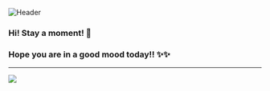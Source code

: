 ![Header](https://capsule-render.vercel.app/api?type=Waving&color=timeGradient&height=180&animation=fadeIn&section=header&text=Z-T-H&fontSize=60)
### Hi! Stay a moment! 👋
### Hope you are in a good mood today!! ✨✨
---
![](https://github-readme-stats.vercel.app/api/top-langs/?username=ZTH7&layout=compact&show_icons=true&title_color=FFFFFF&icon_color=FFFFFF&text_color=FFFFFF&bg_color=83DCB6)

<!--
**ZTH5/ZTH5** is a ✨ _special_ ✨ repository because its `README.md` (this file) appears on your GitHub profile.

https://github-readme-stats.vercel.app/api?username=ZTH7&show_icons=true&title_color=FFFFFF&icon_color=FFFFFF&text_color=FFFFFF&bg_color=83DCB6

Here are some ideas to get you started:

- 🔭 I’m currently working on ...
- 🌱 I’m currently learning ...
- 👯 I’m looking to collaborate on ...
- 🤔 I’m looking for help with ...
- 💬 Ask me about ...
- 📫 How to reach me: ...
- 😄 Pronouns: ...
- ⚡ Fun fact: ...
-->

